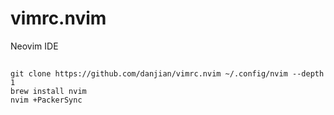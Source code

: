 # vimrc.nvim
Neovim IDE 
##
```
git clone https://github.com/danjian/vimrc.nvim ~/.config/nvim --depth 1
brew install nvim
nvim +PackerSync
```
